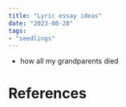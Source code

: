 ```yaml
---
title: "Lyric essay ideas"
date: "2023-08-28"
tags:
- "seedlings"
---
```


- how all my grandparents died

# References